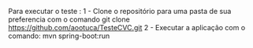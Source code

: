 Para executar o teste :
1 - Clone o repositório para uma pasta de sua preferencia com o comando
    git clone https://github.com/aootuca/TesteCVC.git
2 - Executar a aplicação com o comando:
    mvn spring-boot:run
